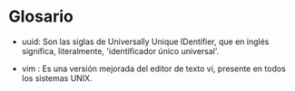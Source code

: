 # Glosario

+ uuid: Son las siglas de Universally Unique IDentifier, que en inglés significa, literalmente, 'identificador único universal'.

+ vim : Es una versión mejorada del editor de texto vi, presente en todos los sistemas UNIX.
